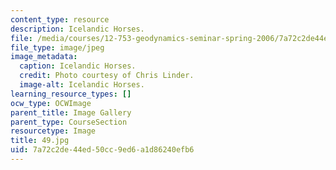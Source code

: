 ```yaml
---
content_type: resource
description: Icelandic Horses.
file: /media/courses/12-753-geodynamics-seminar-spring-2006/7a72c2de44ed50cc9ed6a1d86240efb6_49.jpg
file_type: image/jpeg
image_metadata:
  caption: Icelandic Horses.
  credit: Photo courtesy of Chris Linder.
  image-alt: Icelandic Horses.
learning_resource_types: []
ocw_type: OCWImage
parent_title: Image Gallery
parent_type: CourseSection
resourcetype: Image
title: 49.jpg
uid: 7a72c2de-44ed-50cc-9ed6-a1d86240efb6
---
```

